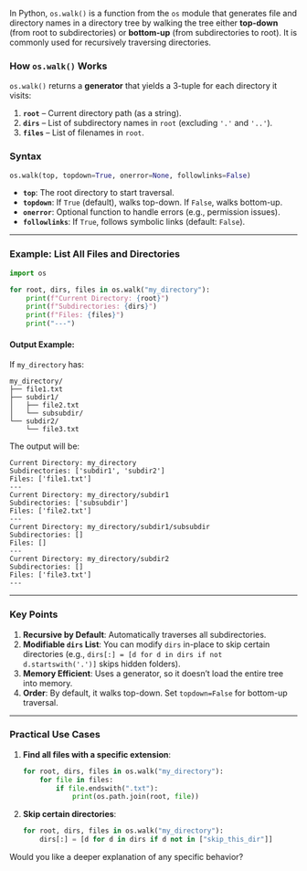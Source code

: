 In Python, `os.walk()` is a function from the `os` module that generates file and directory names in a directory tree by walking the tree either **top-down** (from root to subdirectories) or **bottom-up** (from subdirectories to root). It is commonly used for recursively traversing directories.

### **How `os.walk()` Works**
`os.walk()` returns a **generator** that yields a 3-tuple for each directory it visits:
1. **`root`** – Current directory path (as a string).
2. **`dirs`** – List of subdirectory names in `root` (excluding `'.'` and `'..'`).
3. **`files`** – List of filenames in `root`.

### **Syntax**
```python
os.walk(top, topdown=True, onerror=None, followlinks=False)
```
- **`top`**: The root directory to start traversal.
- **`topdown`**: If `True` (default), walks top-down. If `False`, walks bottom-up.
- **`onerror`**: Optional function to handle errors (e.g., permission issues).
- **`followlinks`**: If `True`, follows symbolic links (default: `False`).

---

### **Example: List All Files and Directories**
```python
import os

for root, dirs, files in os.walk("my_directory"):
    print(f"Current Directory: {root}")
    print(f"Subdirectories: {dirs}")
    print(f"Files: {files}")
    print("---")
```

#### **Output Example:**
If `my_directory` has:
```
my_directory/
├── file1.txt
├── subdir1/
│   ├── file2.txt
│   └── subsubdir/
└── subdir2/
    └── file3.txt
```
The output will be:
```
Current Directory: my_directory
Subdirectories: ['subdir1', 'subdir2']
Files: ['file1.txt']
---
Current Directory: my_directory/subdir1
Subdirectories: ['subsubdir']
Files: ['file2.txt']
---
Current Directory: my_directory/subdir1/subsubdir
Subdirectories: []
Files: []
---
Current Directory: my_directory/subdir2
Subdirectories: []
Files: ['file3.txt']
---
```

---

### **Key Points**
1. **Recursive by Default**: Automatically traverses all subdirectories.
2. **Modifiable `dirs` List**: You can modify `dirs` in-place to skip certain directories (e.g., `dirs[:] = [d for d in dirs if not d.startswith('.')]` skips hidden folders).
3. **Memory Efficient**: Uses a generator, so it doesn’t load the entire tree into memory.
4. **Order**: By default, it walks top-down. Set `topdown=False` for bottom-up traversal.

---

### **Practical Use Cases**
1. **Find all files with a specific extension**:
   ```python
   for root, dirs, files in os.walk("my_directory"):
       for file in files:
           if file.endswith(".txt"):
               print(os.path.join(root, file))
   ```
2. **Skip certain directories**:
   ```python
   for root, dirs, files in os.walk("my_directory"):
       dirs[:] = [d for d in dirs if d not in ["skip_this_dir"]]
   ```

Would you like a deeper explanation of any specific behavior?
